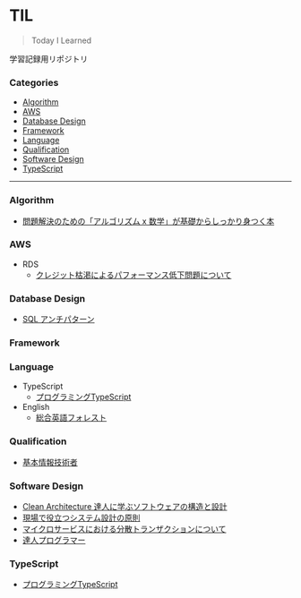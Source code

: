# TIL<!-- omit in toc -->

> Today I Learned

学習記録用リポジトリ

### Categories<!-- omit in toc -->

- [Algorithm](#algorithm)
- [AWS](#aws)
- [Database Design](#database-design)
- [Framework](#framework)
- [Language](#language)
- [Qualification](#qualification)
- [Software Design](#software-design)
- [TypeScript](#typescript)

---

### Algorithm

- [問題解決のための「アルゴリズム x 数学」が基礎からしっかり身つく本](/docs/algorithm/mathematics-algorithm/note.md)

### AWS

- RDS
  - [クレジット枯渇によるパフォーマンス低下問題について](/docs/aws/rds/クレジット枯渇によるパフォーマンス低下問題について/note.md)

### Database Design

- [SQL アンチパターン](/docs/database_design/sql_antipatterns/note.md)

### Framework

### Language

- TypeScript
  - [プログラミングTypeScript](/docs/language/typescript/プログラミングTypeScript/note.md)
- English
  - [総合英語フォレスト](/docs/language/english/総合英語フォレスト/note.md)

### Qualification

- [基本情報技術者](/docs/qualifications/基本情報技術者/note.md)

### Software Design

- [Clean Architecture 達人に学ぶソフトウェアの構造と設計](/docs/software_design/clean_architecture/note.md)
- [現場で役立つシステム設計の原則](/docs/software_design/現場で役立つシステム設計の原則/note.md)
- [マイクロサービスにおける分散トランザクションについて](/docs/software_design/マイクロサービスにおける分散トランザクションについて/note.md)
- [達人プログラマー](/docs/software_design/達人プログラマー/node.md)

### TypeScript

- [プログラミングTypeScript](/docs/typescript/プログラミングTypeScript/note.md)
